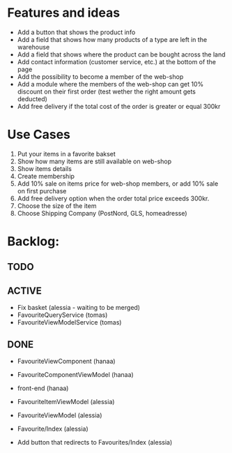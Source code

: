﻿# Features and ideas
- Add a button that shows the product info
- Add a field that shows how many products of a type are left in the warehouse
- Add a field that shows where the product can be bought across the land
- Add contact information (customer service, etc.) at the bottom of the page
- Add the possibility to become a member of the web-shop
- Add a module where the members of the web-shop can get 10% discount on their first order (test wether the right amount gets deducted)
- Add free delivery if the total cost of the order is greater or equal 300kr

# Use Cases 
1. Put your items in a favorite bakset
2. Show how many items are still available on web-shop  
3. Show items details
4. Create membership  
5. Add 10% sale on items price for web-shop members, or add 10% sale on first purchase
6. Add free delivery option when the order total price exceeds 300kr.
7. Choose the size of the item
8. Choose Shipping Company (PostNord, GLS, homeadresse)

# Backlog:
## TODO
## ACTIVE
- Fix basket (alessia - waiting to be merged) 
- FavouriteQueryService (tomas)
- FavouriteViewModelService (tomas)
## DONE
- FavouriteViewComponent (hanaa)
- FavouriteComponentViewModel (hanaa)
- front-end (hanaa)

- FavouriteItemViewModel (alessia)
- FavouriteViewModel (alessia)
- Favourite/Index (alessia)
- Add button that redirects to Favourites/Index (alessia)

